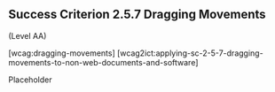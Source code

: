 ## Success Criterion 2.5.7 Dragging Movements

(Level AA)

[wcag:dragging-movements]
[wcag2ict:applying-sc-2-5-7-dragging-movements-to-non-web-documents-and-software]

Placeholder
